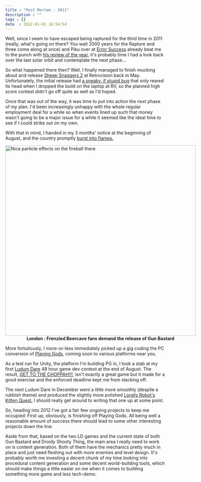 ```yaml
---
title : "Post Mortem : 2011"
description : ""
tags : []
date  : 2012-01-01 16:54:54
---
```


Well, since I seem to have escaped being raptured for the third time in 2011 (really, what's going on there? You wait 2000 years for the Rapture and three come along at once) and Piku over at <a href="http://error-success.piku.org.uk/">Error Success</a> already beat me to the punch with <a href="http://error-success.piku.org.uk/2011/12/31/2011-review/">his review of the year</a>, it's probably time I had a look back over the last solar orbit and contemplate the next phase...

So what happened there then? Well, I finally managed to finish mucking about and release <a href="/content/sheep-snaggers-2">Sheep Snaggers 2</a> at Retrovision back in May. Unfortunately, the initial release had <a href="/2011/06/01/found-problem">a sneaky, if stupid bug</a> that only reared its head when I dropped the build on the laptop at RV, so the planned high score contest didn't go off quite as well as I'd hoped.

Once that was out of the way, it was time to put into action the next phase of my plan. I'd been increasingly unhappy with the whole regular employment deal for a while so when events lined up such that money wasn't going to be a major issue for a while it seemed like the ideal time to see if I could strike out on my own.

With that in mind, I handed in my 3 months' notice at the beginning of August, and the country promptly <a href="http://en.wikipedia.org/wiki/2011_England_riots">burst into flames.</a>
<p style="width:600px; margin-left:auto; margin-right:auto">
<img src="http://www.judiciaryreport.com/images/london-riots-summer-2011-8-10-11-4.jpg" width="600px" title="Nice particle effects on the fireball there"/>
<strong style="width:600px; display:inline-block; text-align:center">London : Frenzied Beercave fans demand the release of Gun Bastard</strong>

<!--more-->

More fortuitously, I more-or-less immediately picked up a gig coding the PC conversion of <a href="http://www.playinggods.com/">Playing Gods</a>, coming soon to various platforms near you. 

As a test run for Unity, the platform I'm building PG in, I took a stab at my first <a href="http://www.ludumdare.com">Ludum Dare</a> 48 hour game dev contest at the end of August. The result, <a href="/content/get-choppah">GET TO THE CHOPPAH!!!</a>, isn't exactly a great game but it made for a good exercise and the enforced deadline kept me from slacking off.

The next Ludum Dare in December went a little more smoothly (despite a rubbish theme) and produced the slightly more polished <a href="/content/lonely-robots-kitten-quest">Lonely Robot's Kitten Quest.</a> I should really get around to writing that one up at some point.

So, heading into 2012 I've got a fair few ongoing projects to keep me occupied: First up, obviously, is finishing off Playing Gods. All being well a reasonable amount of success there should lead to some other interesting projects down the line. 

Aside from that, based on the two LD games and the current state of both Gun Bastard and Droidy Shooty Thing, the main area I really need to work on is content generation. Both of them have the mechanics pretty much in place and just need fleshing out with more enemies and level design. It's probably worth me investing a decent chunk of my time looking into procedural content generation and some decent world-building tools, which should make things a little easier on me when it comes to building something more game and less tech-demo.